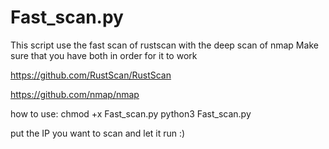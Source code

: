 # Fast_scan.py
This script use the fast scan of rustscan with the deep scan of nmap
Make sure that you have both in order for it to work

https://github.com/RustScan/RustScan

https://github.com/nmap/nmap

how to use:
chmod +x Fast_scan.py
python3 Fast_scan.py

put the IP you want to scan and let it run :)
